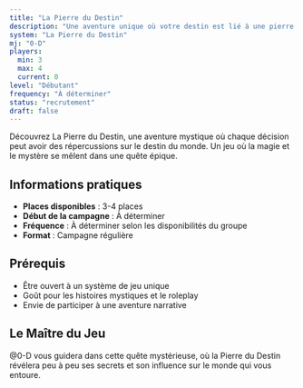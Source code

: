 ```yaml
---
title: "La Pierre du Destin"
description: "Une aventure unique où votre destin est lié à une pierre mystérieuse !"
system: "La Pierre du Destin"
mj: "0-D"
players:
  min: 3
  max: 4
  current: 0
level: "Débutant"
frequency: "À déterminer"
status: "recrutement"
draft: false
---
```


Découvrez La Pierre du Destin, une aventure mystique où chaque décision peut avoir des répercussions sur le destin du monde. Un jeu où la magie et le mystère se mêlent dans une quête épique.

## Informations pratiques

- **Places disponibles** : 3-4 places
- **Début de la campagne** : À déterminer
- **Fréquence** : À déterminer selon les disponibilités du groupe
- **Format** : Campagne régulière

## Prérequis

- Être ouvert à un système de jeu unique
- Goût pour les histoires mystiques et le roleplay
- Envie de participer à une aventure narrative

## Le Maître du Jeu

@0-D vous guidera dans cette quête mystérieuse, où la Pierre du Destin révélera peu à peu ses secrets et son influence sur le monde qui vous entoure.
